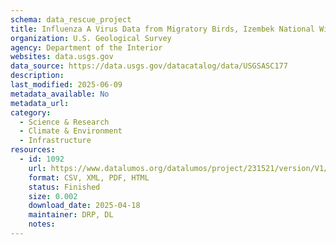 ```yaml
---
schema: data_rescue_project 
title: Influenza A Virus Data from Migratory Birds, Izembek National Wildlife Refuge, Alaska
organization: U.S. Geological Survey
agency: Department of the Interior
websites: data.usgs.gov
data_source: https://data.usgs.gov/datacatalog/data/USGSASC177
description: 
last_modified: 2025-06-09
metadata_available: No
metadata_url: 
category:
  - Science & Research 
  - Climate & Environment 
  - Infrastructure 
resources:
  - id: 1092
    url: https://www.datalumos.org/datalumos/project/231521/version/V1/view
    format: CSV, XML, PDF, HTML
    status: Finished
    size: 0.002
    download_date: 2025-04-18
    maintainer: DRP, DL
    notes: 
---
```

